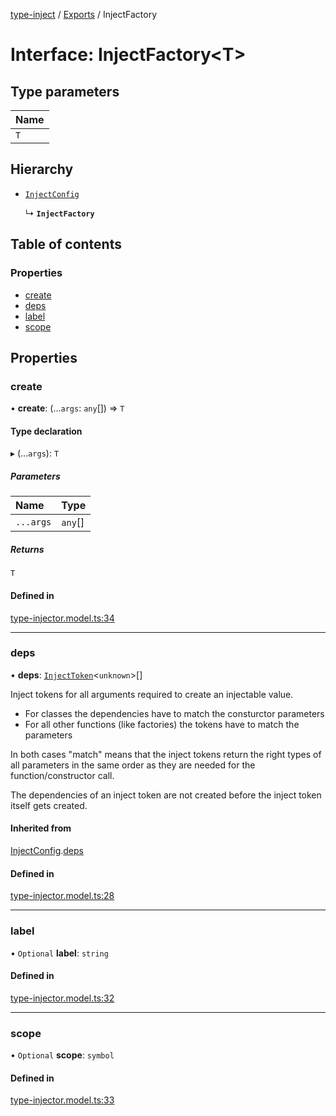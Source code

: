 [type-inject](../README.md) / [Exports](../modules.md) / InjectFactory

# Interface: InjectFactory<T\>

## Type parameters

| Name |
| :------ |
| `T` |

## Hierarchy

- [`InjectConfig`](InjectConfig.md)

  ↳ **`InjectFactory`**

## Table of contents

### Properties

- [create](InjectFactory.md#create)
- [deps](InjectFactory.md#deps)
- [label](InjectFactory.md#label)
- [scope](InjectFactory.md#scope)

## Properties

### create

• **create**: (...`args`: `any`[]) => `T`

#### Type declaration

▸ (...`args`): `T`

##### Parameters

| Name | Type |
| :------ | :------ |
| `...args` | `any`[] |

##### Returns

`T`

#### Defined in

[type-injector.model.ts:34](https://github.com/e-hein/type-inject/blob/ae9b59e/src/type-injector.model.ts#L34)

___

### deps

• **deps**: [`InjectToken`](../modules.md#injecttoken)<`unknown`\>[]

Inject tokens for all arguments required to create an injectable value.

- For classes the dependencies have to match the consturctor parameters
- For all other functions (like factories) the tokens have to match the parameters

In both cases "match" means that the inject tokens return the right types of
all parameters in the same order as they are needed for the function/constructor call.

The dependencies of an inject token are not created before the inject token
itself gets created.

#### Inherited from

[InjectConfig](InjectConfig.md).[deps](InjectConfig.md#deps)

#### Defined in

[type-injector.model.ts:28](https://github.com/e-hein/type-inject/blob/ae9b59e/src/type-injector.model.ts#L28)

___

### label

• `Optional` **label**: `string`

#### Defined in

[type-injector.model.ts:32](https://github.com/e-hein/type-inject/blob/ae9b59e/src/type-injector.model.ts#L32)

___

### scope

• `Optional` **scope**: `symbol`

#### Defined in

[type-injector.model.ts:33](https://github.com/e-hein/type-inject/blob/ae9b59e/src/type-injector.model.ts#L33)
